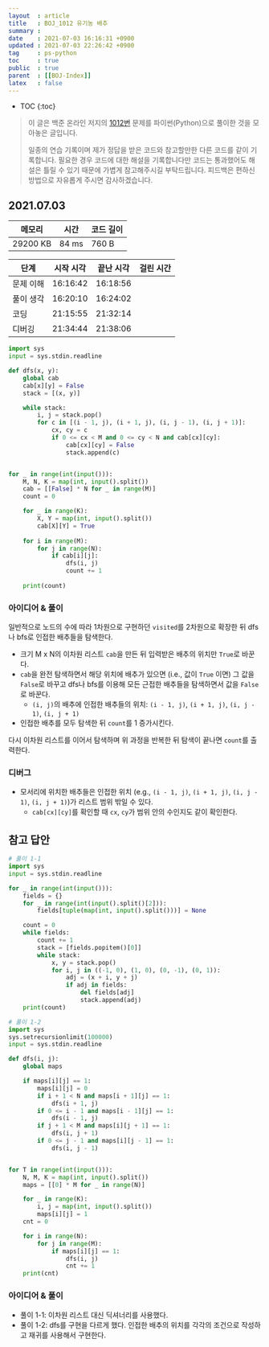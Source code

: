 ```yaml
---
layout  : article
title   : BOJ_1012 유기농 배추
summary : 
date    : 2021-07-03 16:16:31 +0900
updated : 2021-07-03 22:26:42 +0900
tag     : ps-python
toc     : true
public  : true
parent  : [[BOJ-Index]]
latex   : false
---
```

* TOC
{:toc}

> 이 글은 백준 온라인 저지의 [1012번](https://www.acmicpc.net/problem/1012) 문제를 파이썬(Python)으로 풀이한 것을 모아놓은 글입니다.
>
> 일종의 연습 기록이며 제가 정답을 받은 코드와 참고할만한 다른 코드를 같이 기록합니다. 필요한 경우 코드에 대한 해설을 기록합니다만 코드는 통과했어도 해설은 틀릴 수 있기 때문에 가볍게 참고해주시길 부탁드립니다. 피드백은 편하신 방법으로 자유롭게 주시면 감사하겠습니다.

## 2021.07.03

| 메모리    | 시간  | 코드 길이 |
| --------- | ----- | --------- |
| 29200 KB  | 84 ms | 760 B     |

| 단계      | 시작 시각 | 끝난 시각 | 걸린 시간 |
| --------- | --------- | --------- | --------- |
| 문제 이해 | 16:16:42  | 16:18:56  |           |
| 풀이 생각 | 16:20:10  | 16:24:02  |           |
| 코딩      | 21:15:55  | 21:32:14  |           |
| 디버깅    | 21:34:44  | 21:38:06  |           |

```python
import sys
input = sys.stdin.readline

def dfs(x, y):
    global cab
    cab[x][y] = False
    stack = [(x, y)]

    while stack:
        i, j = stack.pop()
        for c in [(i - 1, j), (i + 1, j), (i, j - 1), (i, j + 1)]:
            cx, cy = c
            if 0 <= cx < M and 0 <= cy < N and cab[cx][cy]:
                cab[cx][cy] = False
                stack.append(c)


for _ in range(int(input())):
    M, N, K = map(int, input().split())
    cab = [[False] * N for _ in range(M)]
    count = 0

    for _ in range(K):
        X, Y = map(int, input().split())
        cab[X][Y] = True
    
    for i in range(M):
        for j in range(N):
            if cab[i][j]:
                dfs(i, j)
                count += 1
    
    print(count)
```

### 아이디어 & 풀이

일반적으로 노드의 수에 따라 1차원으로 구현하던 `visited`를 2차원으로 확장한 뒤 dfs나 bfs로 인접한 배추들을 탐색한다.

* 크기 M x N의 이차원 리스트 `cab`을 만든 뒤 입력받은 배추의 위치만 `True`로 바꾼다.
* `cab`을 완전 탐색하면서 해당 위치에 배추가 있으면 (i.e., 값이 `True` 이면) 그 값을 `False`로 바꾸고 dfs나 bfs를 이용해 모든 근접한 배추들을 탐색하면서 값을 `False`로 바꾼다.
    * `(i, j)`의 배추에 인접한 배추들의 위치: `(i - 1, j)`, `(i + 1, j)`, `(i, j - 1)`, `(i, j + 1)`
* 인접한 배추를 모두 탐색한 뒤 `count`를 1 증가시킨다.

다시 이차원 리스트를 이어서 탐색하며 위 과정을 반복한 뒤 탐색이 끝나면 `count`를 출력한다.

### 디버그

* 모서리에 위치한 배추들은 인접한 위치 (e.g., `(i - 1, j)`, `(i + 1, j)`, `(i, j - 1)`, `(i, j + 1)`)가 리스트 범위 밖일 수 있다.
    * `cab[cx][cy]`를 확인할 때 `cx`, `cy`가 범위 안의 수인지도 같이 확인한다.

## 참고 답안

```python
# 풀이 1-1
import sys
input = sys.stdin.readline

for _ in range(int(input())):
    fields = {}
    for _ in range(int(input().split()[2])):
        fields[tuple(map(int, input().split()))] = None

    count = 0
    while fields:
        count += 1
        stack = [fields.popitem()[0]]
        while stack:
            x, y = stack.pop()
            for i, j in ((-1, 0), (1, 0), (0, -1), (0, 1)):
                adj = (x + i, y + j)
                if adj in fields:
                    del fields[adj]
                    stack.append(adj)
    print(count)

# 풀이 1-2
import sys
sys.setrecursionlimit(100000)
input = sys.stdin.readline

def dfs(i, j):
    global maps

    if maps[i][j] == 1:
        maps[i][j] = 0
        if i + 1 < N and maps[i + 1][j] == 1:
            dfs(i + 1, j)
        if 0 <= i - 1 and maps[i - 1][j] == 1:
            dfs(i - 1, j)
        if j + 1 < M and maps[i][j + 1] == 1:
            dfs(i, j + 1)
        if 0 <= j - 1 and maps[i][j - 1] == 1:
            dfs(i, j - 1)


for T in range(int(input())):
    N, M, K = map(int, input().split())
    maps = [[0] * M for _ in range(N)]

    for _ in range(K):
        i, j = map(int, input().split())
        maps[i][j] = 1
    cnt = 0

    for i in range(N):
        for j in range(M):
            if maps[i][j] == 1:
                dfs(i, j)
                cnt += 1
    print(cnt)
```

### 아이디어 & 풀이

* 풀이 1-1: 이차원 리스트 대신 딕셔너리를 사용했다.
* 풀이 1-2: dfs를 구현을 다르게 했다. 인접한 배추의 위치를 각각의 조건으로 작성하고 재귀를 사용해서 구현한다.
